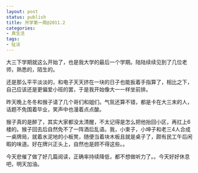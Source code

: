```yaml
---
layout: post
status: publish
title: 开学第一周@2011.2
categories:
- 真生活
tags:
- 扯淡
---
```


大三下学期就这么开始了，也是我大学的最后一个学期。陆陆续续见到了几位老师，熟悉的，陌生的。

还是那么平平淡淡的，和电子天天挤在一块的日子也能扳着手指算了，相比之下，自己应该还是更偏爱小班的罢，于是我开始像大一一样坐前排。

昨天晚上冬冬和猴子请了几个哥们和姐们。气氛还算不错，都是卡在大三末的人，话题不免围着毕业，笑声中也漫着点点酸。

猴子真的是醉了，其实大家都没太清醒，不太记得是怎么把他抬回小区，再扛上6楼的。猴子回去后自然免不了一阵酒后乱语。我，小束子，小坤子和老三4人合成一桌牌局，就着水泥地的小板凳，随便当着块木板且就是桌子了，颇有民工午后闲暇的味道。好在牌兴正头上，自然也是顾不得这些。。

今天悲催了做了好几篇阅读，正确率持续降低，都不想做听力了。。今天好好休息吧，明天加油。
